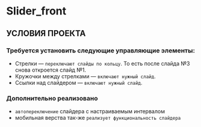# Slider_front


##  УСЛОВИЯ ПРОЕКТА

### Требуется установить следующие управляющие элементы:
- Стрелки — `переключают слайды по кольцу`. То есть после слайда №3 снова откроется слайд №1.
- Кружочки между стрелками — `включают нужный слайд`.
- Ссылки над слайдером — `включают нужный слайд`.

### Дополнительно реализовано 
- `автопереключение` слайдера с настраиваемым интервалом
- мобильная верства так-же `реализует функциональность слайдера`